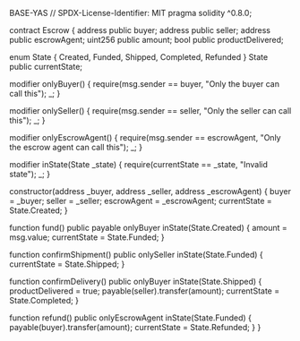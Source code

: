 BASE-YAS
// SPDX-License-Identifier: MIT pragma solidity ^0.8.0;

contract Escrow { address public buyer; address public seller; address public escrowAgent; uint256 public amount; bool public productDelivered;

enum State { Created, Funded, Shipped, Completed, Refunded }
State public currentState;

modifier onlyBuyer() {
    require(msg.sender == buyer, "Only the buyer can call this");
    _;
}

modifier onlySeller() {
    require(msg.sender == seller, "Only the seller can call this");
    _;
}

modifier onlyEscrowAgent() {
    require(msg.sender == escrowAgent, "Only the escrow agent can call this");
    _;
}

modifier inState(State _state) {
    require(currentState == _state, "Invalid state");
    _;
}

constructor(address _buyer, address _seller, address _escrowAgent) {
    buyer = _buyer;
    seller = _seller;
    escrowAgent = _escrowAgent;
    currentState = State.Created;
}

function fund() public payable onlyBuyer inState(State.Created) {
    amount = msg.value;
    currentState = State.Funded;
}

function confirmShipment() public onlySeller inState(State.Funded) {
    currentState = State.Shipped;
}

function confirmDelivery() public onlyBuyer inState(State.Shipped) {
    productDelivered = true;
    payable(seller).transfer(amount);
    currentState = State.Completed;
}

function refund() public onlyEscrowAgent inState(State.Funded) {
    payable(buyer).transfer(amount);
    currentState = State.Refunded;
}
}
